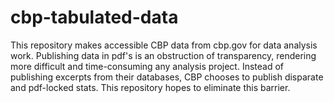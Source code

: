 # cbp-tabulated-data
This repository makes accessible CBP data from cbp.gov for data analysis work. Publishing data in pdf's is an obstruction of transparency, rendering more difficult and time-consuming any analysis project. Instead of publishing excerpts from their databases, CBP chooses to publish disparate and pdf-locked stats. This repository hopes to eliminate this barrier.

